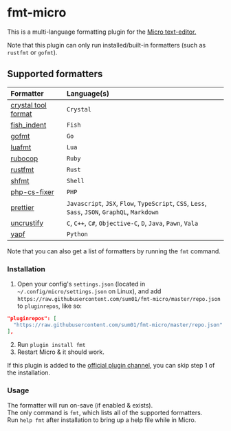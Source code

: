 # fmt-micro

This is a multi-language formatting plugin for the
[Micro text-editor.](https://github.com/zyedidia/micro)

Note that this plugin can only run installed/built-in formatters (such as
`rustfmt` or `gofmt`).

## Supported formatters

| Formatter                                                                   | Language(s)                                                                                     |
| :-------------------------------------------------------------------------- | :---------------------------------------------------------------------------------------------- |
| [crystal tool format](https://github.com/crystal-lang/crystal)              | `Crystal`                                                                                       |
| [fish_indent](https://fishshell.com/docs/current/commands.html#fish_indent) | `Fish`                                                                                          |
| [gofmt](https://golang.org/cmd/gofmt/)                                      | `Go`                                                                                            |
| [luafmt](https://github.com/trixnz/lua-fmt)                                 | `Lua`                                                                                           |
| [rubocop](https://github.com/bbatsov/rubocop)                               | `Ruby`                                                                                          |
| [rustfmt](https://github.com/rust-lang-nursery/rustfmt)                     | `Rust`                                                                                          |
| [shfmt](https://github.com/mvdan/sh)                                        | `Shell`                                                                                         |
| [php-cs-fixer](https://github.com/friendsofphp/PHP-CS-Fixer)                | `PHP`                                                                                           |
| [prettier](https://github.com/prettier/prettier)                            | `Javascript`, `JSX`, `Flow`, `TypeScript`, `CSS`, `Less`, `Sass`, `JSON`, `GraphQL`, `Markdown` |
| [uncrustify](https://github.com/uncrustify/uncrustify)                      | `C`, `C++`, `C#`, `Objective-C`, `D`, `Java`, `Pawn`, `Vala`                                    |
| [yapf](https://github.com/google/yapf)                                      | `Python`                                                                                        |

Note that you can also get a list of formatters by running the `fmt` command.

### Installation

1. Open your config's `settings.json` (located in
   `~/.config/micro/settings.json` on Linux), and add
   `https://raw.githubusercontent.com/sum01/fmt-micro/master/repo.json` to
   `pluginrepos`, like so:


```json
"pluginrepos": [
  "https://raw.githubusercontent.com/sum01/fmt-micro/master/repo.json"
],
```

2. Run `plugin install fmt`
3. Restart Micro & it should work.

If this plugin is added to the
[official plugin channel](https://github.com/micro-editor/plugin-channel), you
can skip step 1 of the installation.

### Usage

The formatter will run on-save (if enabled & exists).\
The only command is `fmt`, which lists all of the supported formatters.\
Run `help fmt` after installation to bring up a help file while in Micro.
